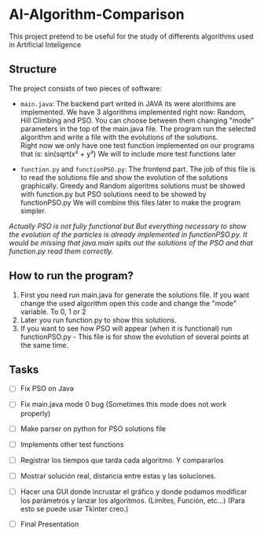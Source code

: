 # AI-Algorithm-Comparison
This project pretend to be useful for the study of differents algorithms used in Artificial Inteligence
    
## Structure
The project consists of two pieces of software:
*  `main.java`:
        The backend part writed in JAVA its were alorithims are implemented.
        We have 3 algorithms implemented right now: Random, Hill Climbing and PSO. You can choose between them changing "mode" parameters in the top of the main.java file.
        The program run the selected algorithm and write a file with the evolutions of the solutions.     
        Right now we only have one test function implemented on our programs that is: sin(sqrt(x² + y²)
        We will to include more test functions later

*  `function.py` and `functionPSO.py`:
        The frontend part.  The job of this file is to read the solutions file and show the evolution of the solutions graphically.
        Greedy and Random algoritms solutions must be showed with function.py but PSO solutions need to be showed by functionPSO.py
        We will combine this files later to make the program simpler.

*Actually PSO is not fully functional but But everything necessary to show the evolution of the particles is already implemented in functionPSO.py. It would be missing that java.main spits out the solutions of the PSO and that function.py read them correctly.*

## How to run the program?
 1. First you need run main.java for generate the solutions file. If you want change the used algorithm open this code and change the "mode" variable. To 0, 1 or 2
 2. Later you run function.py to show this solutions.
 3. If you want to see how PSO will appear (when it is functional) run functionPSO.py - This file is for show the evolution of several points at the same time.

## Tasks
* [ ] Fix PSO on Java
* [ ] Fix main.java mode 0 bug (Sometimes this mode does not work properly)
* [ ] Make parser on python for PSO solutions file
* [ ] Implements other test functions
* [ ] Registrar los tiempos que tarda cada algoritmo. Y compararlos
* [ ] Mostrar solución real, distancia entre estas y las soluciones.
* [ ] Hacer una GUI donde incrustar el gráfico y donde podamos modificar los parámetros y lanzar los algoritmos. (Límites, Función, etc...) (Para esto se puede usar Tkinter creo.)
* [ ] Final Presentation


